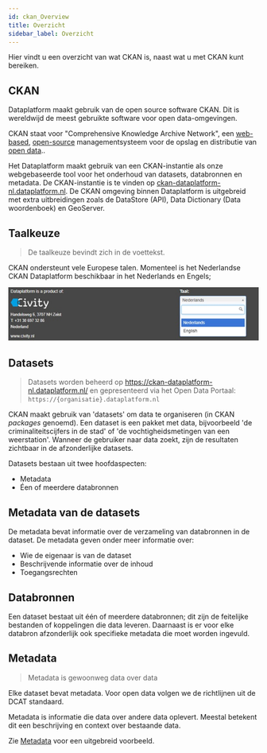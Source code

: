 ```yaml
---
id: ckan_Overview
title: Overzicht
sidebar_label: Overzicht
---
```

Hier vindt u een overzicht van wat CKAN is, naast wat u met CKAN kunt bereiken.
## CKAN 

Dataplatform maakt gebruik van de open source software CKAN. Dit is wereldwijd de meest gebruikte software voor open data-omgevingen. 

CKAN staat voor "Comprehensive Knowledge Archive Network", een <a href="https://en.wikipedia.org/wiki/Web_application" target="_blank">web-based</a>, <a href="https://en.wikipedia.org/wiki/Open-source_software" target="_blank">open-source</a> managementsysteem voor de opslag en distributie van <a href="https://en.wikipedia.org/wiki/Open_data" target="_blank">open data</a>.. 

Het Dataplatform maakt gebruik van een CKAN-instantie als onze webgebaseerde tool voor het onderhoud van datasets, databronnen en metadata. De CKAN-instantie is te vinden op <a href="https://ckan-dataplatform-nl.dataplatform.nl/" target="_blank">ckan-dataplatform-nl.dataplatform.nl</a>. De CKAN omgeving binnen Dataplatform is uitgebreid met extra uitbreidingen zoals de DataStore (API), Data Dictionary (Data woordenboek) en GeoServer. 

## Taalkeuze
>De taalkeuze bevindt zich in de voettekst.

CKAN ondersteunt vele Europese talen. Momenteel is het Nederlandse CKAN Dataplatform beschikbaar in het Nederlands en Engels;  

<!-- Het Zweedse Dataplatform is beschikbaar in het Zweeds (Svenska) en Engels. -->
 
<!-- <img class="imageStyle shadowing" alt="change language" src={require('./assets/Dataplatform/CKANOverview/Nederlands.jpg').default} /> -->
 
![Change_language](./assets/Dataplatform/CKANOverview/Nederlands.jpg)


## Datasets  
> Datasets worden beheerd op <a href="https://ckan-dataplatform-nl.dataplatform.nl/" target="_blank">https://ckan-dataplatform-nl.dataplatform.nl/</a> en gepresenteerd via het Open Data Portaal: `https://{organisatie}.dataplatform.nl`

CKAN maakt gebruik van 'datasets' om data te organiseren (in CKAN *packages* genoemd). Een dataset is een pakket met data, bijvoorbeeld 'de criminaliteitscijfers in de stad' of 'de vochtigheidsmetingen van een weerstation'. Wanneer de gebruiker naar data zoekt, zijn de resultaten zichtbaar in de afzonderlijke datasets.

Datasets bestaan uit twee hoofdaspecten: 
* Metadata 
* Éen of meerdere databronnen 
## Metadata van de datasets 
De metadata bevat informatie over de verzameling van databronnen in de dataset. De metadata geven onder meer informatie over:
* Wie de eigenaar is van de dataset 
* Beschrijvende informatie over de inhoud  
* Toegangsrechten 

## Databronnen 
Een dataset bestaat uit één of meerdere databronnen; dit zijn de feitelijke bestanden of koppelingen die data leveren. Daarnaast is er voor elke databron afzonderlijk ook specifieke metadata die moet worden ingevuld.

## Metadata 
> Metadata is gewoonweg data over data

Elke dataset bevat metadata. Voor open data volgen we de richtlijnen uit de DCAT standaard. 

Metadata is informatie die data over andere data oplevert. Meestal betekent dit een beschrijving en context over bestaande data. 

Zie [Metadata](metadata_Metadata#metadata-example) voor een uitgebreid voorbeeld.
